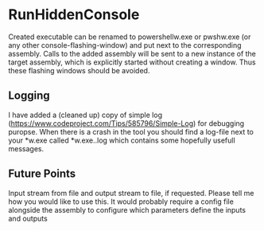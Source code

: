 # RunHiddenConsole
Created executable can be renamed to powershellw.exe or pwshw.exe (or any other console-flashing-window) and put next to the corresponding assembly. Calls to the added assembly will be sent to a new instance of the target assembly, which is explicitly started without creating a window. Thus these flashing windows should be avoided.
## Logging
I have added a (cleaned up) copy of simple log (https://www.codeproject.com/Tips/585796/Simple-Log) for debugging puropse. When there is a crash in the tool you should find a log-file next to your *w.exe called *w.exe.<date>.log which contains some hopefully usefull messages.
## Future Points
Input stream from file and output stream to file, if requested.
    Please tell me how you would like to use this. It would probably require a config file alongside the assembly to configure which parameters define the inputs and outputs
